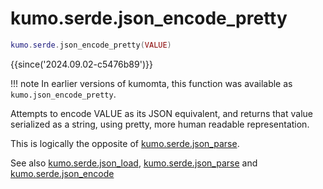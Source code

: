 # kumo.serde.json_encode_pretty

```lua
kumo.serde.json_encode_pretty(VALUE)
```

{{since('2024.09.02-c5476b89')}}

!!! note
    In earlier versions of kumomta, this function was available
    as `kumo.json_encode_pretty`.


Attempts to encode VALUE as its JSON equivalent, and returns that value
serialized as a string, using pretty, more human readable representation.

This is logically the opposite of [kumo.serde.json_parse](json_parse.md).

See also [kumo.serde.json_load](json_load.md), [kumo.serde.json_parse](json_parse.md)
and [kumo.serde.json_encode](json_encode.md)


